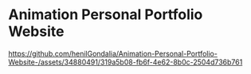 # Animation Personal Portfolio Website


https://github.com/henilGondalia/Animation-Personal-Portfolio-Website-/assets/34880491/319a5b08-fb6f-4e62-8b0c-2504d736b761

